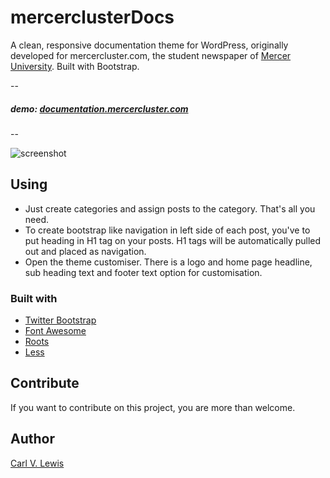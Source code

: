 # mercerclusterDocs

A clean, responsive documentation theme for WordPress, originally developed for mercercluster.com, the student newspaper of [Mercer University](http://mercer.edu). Built with Bootstrap.

--

##### demo: [documentation.mercercluster.com](http://documentation.mercercluster.com)

--

![screenshot](http://i.imgur.com/Ea1cZrH.png)

## Using

* Just create categories and assign posts to the category. That's all you need. 
* To create bootstrap like navigation in left side of each post, you've to put heading in H1 tag on your posts. H1 tags will be automatically pulled out and placed as navigation.
* Open the theme customiser. There is a logo and home page headline, sub heading text and footer text option for customisation.

### Built with

* [Twitter Bootstrap](http://getbootstrap.com)
* [Font Awesome](http://fontawesome.io/)
* [Roots](http://roots.io)
* [Less](http://www.lesscss.org/)



## Contribute
If you want to contribute on this project, you are more than welcome.


## Author
[Carl V. Lewis](http://carlvlewis.net)
